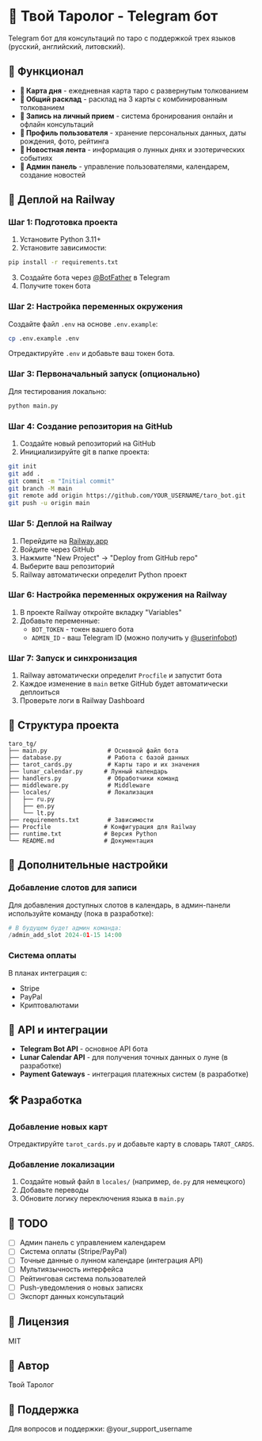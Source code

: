 # 🔮 Твой Таролог - Telegram бот

Telegram бот для консультаций по таро с поддержкой трех языков (русский, английский, литовский).

## 🌟 Функционал

- **🌙 Карта дня** - ежедневная карта таро с развернутым толкованием
- **🔮 Общий расклад** - расклад на 3 карты с комбинированным толкованием
- **📅 Запись на личный прием** - система бронирования онлайн и офлайн консультаций
- **👤 Профиль пользователя** - хранение персональных данных, даты рождения, фото, рейтинга
- **📰 Новостная лента** - информация о лунных днях и эзотерических событиях
- **🔧 Админ панель** - управление пользователями, календарем, создание новостей

## 🚀 Деплой на Railway

### Шаг 1: Подготовка проекта

1. Установите Python 3.11+
2. Установите зависимости:
```bash
pip install -r requirements.txt
```

3. Создайте бота через [@BotFather](https://t.me/BotFather) в Telegram
4. Получите токен бота

### Шаг 2: Настройка переменных окружения

Создайте файл `.env` на основе `.env.example`:

```bash
cp .env.example .env
```

Отредактируйте `.env` и добавьте ваш токен бота.

### Шаг 3: Первоначальный запуск (опционально)

Для тестирования локально:

```bash
python main.py
```

### Шаг 4: Создание репозитория на GitHub

1. Создайте новый репозиторий на GitHub
2. Инициализируйте git в папке проекта:

```bash
git init
git add .
git commit -m "Initial commit"
git branch -M main
git remote add origin https://github.com/YOUR_USERNAME/taro_bot.git
git push -u origin main
```

### Шаг 5: Деплой на Railway

1. Перейдите на [Railway.app](https://railway.app)
2. Войдите через GitHub
3. Нажмите "New Project" → "Deploy from GitHub repo"
4. Выберите ваш репозиторий
5. Railway автоматически определит Python проект

### Шаг 6: Настройка переменных окружения на Railway

1. В проекте Railway откройте вкладку "Variables"
2. Добавьте переменные:
   - `BOT_TOKEN` - токен вашего бота
   - `ADMIN_ID` - ваш Telegram ID (можно получить у [@userinfobot](https://t.me/userinfobot))

### Шаг 7: Запуск и синхронизация

1. Railway автоматически определит `Procfile` и запустит бота
2. Каждое изменение в `main` ветке GitHub будет автоматически деплоиться
3. Проверьте логи в Railway Dashboard

## 📁 Структура проекта

```
taro_tg/
├── main.py                 # Основной файл бота
├── database.py             # Работа с базой данных
├── tarot_cards.py          # Карты таро и их значения
├── lunar_calendar.py      # Лунный календарь
├── handlers.py             # Обработчики команд
├── middleware.py           # Middleware
├── locales/                # Локализация
│   ├── ru.py
│   ├── en.py
│   └── lt.py
├── requirements.txt        # Зависимости
├── Procfile               # Конфигурация для Railway
├── runtime.txt            # Версия Python
└── README.md              # Документация
```

## 🔧 Дополнительные настройки

### Добавление слотов для записи

Для добавления доступных слотов в календарь, в админ-панели используйте команду (пока в разработке):

```python
# В будущем будет админ команда:
/admin_add_slot 2024-01-15 14:00
```

### Система оплаты

В планах интеграция с:
- Stripe
- PayPal
- Криптовалютами

## 📱 API и интеграции

- **Telegram Bot API** - основное API бота
- **Lunar Calendar API** - для получения точных данных о луне (в разработке)
- **Payment Gateways** - интеграция платежных систем (в разработке)

## 🛠️ Разработка

### Добавление новых карт

Отредактируйте `tarot_cards.py` и добавьте карту в словарь `TAROT_CARDS`.

### Добавление локализации

1. Создайте новый файл в `locales/` (например, `de.py` для немецкого)
2. Добавьте переводы
3. Обновите логику переключения языка в `main.py`

## 📝 TODO

- [ ] Админ панель с управлением календарем
- [ ] Система оплаты (Stripe/PayPal)
- [ ] Точные данные о лунном календаре (интеграция API)
- [ ] Мультиязычность интерфейса
- [ ] Рейтинговая система пользователей
- [ ] Push-уведомления о новых записях
- [ ] Экспорт данных консультаций

## 📄 Лицензия

MIT

## 👤 Автор

Твой Таролог

## 🤝 Поддержка

Для вопросов и поддержки: @your_support_username

